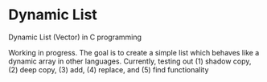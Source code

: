 # Dynamic List
Dynamic List (Vector) in C programming

Working in progress. The goal is to create a simple list which behaves like a dynamic array in other languages.
Currently, testing out (1) shadow copy, (2) deep copy, (3) add, (4) replace, and (5) find functionality
